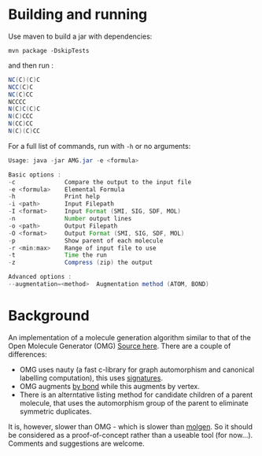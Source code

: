# Building and running
Use maven to build a jar with dependencies:

````mvn package -DskipTests````

and then run :

```` java -cp target/moleculegen-1.0-jar-with-dependencies.jar app.AMG -e "C4H11N" -O SMI
NC(C)(C)C
NCC(C)C
NC(C)CC
NCCCC
N(C)C(C)C
N(C)CCC
N(CC)CC
N(C)(C)CC
````

For a full list of commands, run with `-h` or no arguments:

````java -cp target/moleculegen-1.0-jar-with-dependencies.jar app.AMG
Usage: java -jar AMG.jar -e <formula>

Basic options :
-c              Compare the output to the input file
-e <formula>    Elemental Formula
-h              Print help
-i <path>       Input Filepath
-I <format>     Input Format (SMI, SIG, SDF, MOL)
-n              Number output lines
-o <path>       Output Filepath
-O <format>     Output Format (SMI, SIG, SDF, MOL)
-p              Show parent of each molecule
-r <min:max>    Range of input file to use
-t              Time the run
-z              Compress (zip) the output

Advanced options :
--augmentation=<method>  Augmentation method (ATOM, BOND)
````

# Background

An implementation of a molecule generation algorithm similar to that of the Open Molecule Generator (OMG) [Source here](http://sourceforge.net/p/openmg/wiki/Home). There are a couple of differences:

- OMG uses nauty (a fast c-library for graph automorphism and canonical labelling computation), this uses [signatures](https://github.com/gilleain/signatures).
- OMG augments [by bond](http://gilleain.blogspot.com/2012/09/open-molecule-generators-algorithm.html) while this augments by vertex.
- There is an alterntative listing method for candidate children of a parent molecule, that uses the automorphism group of the parent to eliminate symmetric duplicates.

It is, however, slower than OMG - which is slower than [molgen](http://molgen.de/?src=documents/molgen5.html). So it should be considered as a proof-of-concept rather than a useable tool (for now...). Comments and suggestions are welcome.
